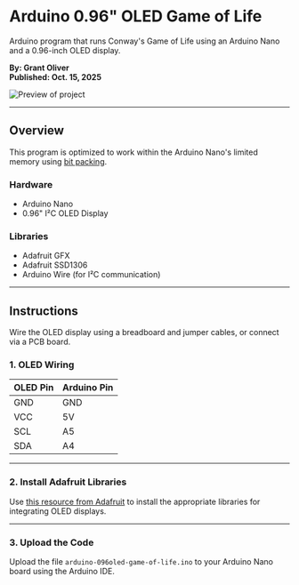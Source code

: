 # Arduino 0.96" OLED Game of Life

Arduino program that runs Conway's Game of Life using an Arduino Nano and a 0.96-inch OLED display.

**By: Grant Oliver**  
**Published: Oct. 15, 2025**

![Preview of project](https://i.imgur.com/zMrB0WR.png)

---

## Overview

This program is optimized to work within the Arduino Nano's limited memory using [bit packing](https://www.cs.cornell.edu/courses/cs3410/2024fa/notes/bitpack.html).

### Hardware
- Arduino Nano  
- 0.96" I²C OLED Display  

### Libraries
- Adafruit GFX  
- Adafruit SSD1306  
- Arduino Wire (for I²C communication)

---

## Instructions

Wire the OLED display using a breadboard and jumper cables, or connect via a PCB board.

### 1. OLED Wiring
| OLED Pin | Arduino Pin |
|-----------|--------------|
| GND | GND |
| VCC | 5V |
| SCL | A5 |
| SDA | A4 |

---

### 2. Install Adafruit Libraries
Use [this resource from Adafruit](https://learn.adafruit.com/monochrome-oled-breakouts/arduino-library-and-examples) to install the appropriate libraries for integrating OLED displays.

---

### 3. Upload the Code
Upload the file `arduino-096oled-game-of-life.ino` to your Arduino Nano board using the Arduino IDE.
